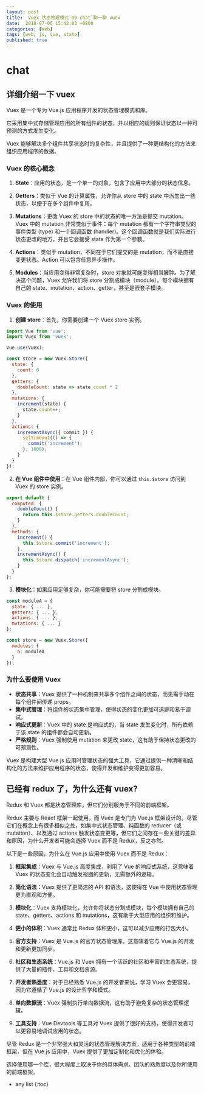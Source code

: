 ```yaml
---
layout: post
title:  Vuex 状态管理模式-00-chat 聊一聊 vuex
date:  2018-07-06 15:42:03 +0800
categories: [Web]
tags: [web, js, vue, state]
published: true
---
```


# chat

## 详细介绍一下 vuex

Vuex 是一个专为 Vue.js 应用程序开发的状态管理模式和库。

它采用集中式存储管理应用的所有组件的状态，并以相应的规则保证状态以一种可预测的方式发生变化。

Vuex 能够解决多个组件共享状态时的复杂性，并且提供了一种更结构化的方法来组织应用程序的数据。

### Vuex 的核心概念

1. **State**：应用的状态，是一个单一的对象，包含了应用中大部分的状态信息。

2. **Getters**：类似于 Vue 的计算属性，允许你从 store 中的 state 中派生出一些状态，以便于在多个组件中复用。

3. **Mutations**：更改 Vuex 的 store 中的状态的唯一方法是提交 mutation。Vuex 中的 mutation 非常类似于事件：每个 mutation 都有一个字符串类型的事件类型 (type) 和一个回调函数 (handler)。这个回调函数就是我们实际进行状态更改的地方，并且它会接受 state 作为第一个参数。

4. **Actions**：类似于 mutation，不同在于它们提交的是 mutation，而不是直接变更状态。Action 可以包含任意异步操作。

5. **Modules**：当应用变得非常复杂时，store 对象就可能变得相当臃肿。为了解决这个问题，Vuex 允许我们将 store 分割成模块（module）。每个模块拥有自己的 state、mutation、action、getter，甚至是嵌套子模块。

### Vuex 的使用

1. **创建 store**：首先，你需要创建一个 Vuex store 实例。

```javascript
import Vue from 'vue';
import Vuex from 'vuex';

Vue.use(Vuex);

const store = new Vuex.Store({
  state: {
    count: 0
  },
  getters: {
    doubleCount: state => state.count * 2
  },
  mutations: {
    increment(state) {
      state.count++;
    }
  },
  actions: {
    incrementAsync({ commit }) {
      setTimeout(() => {
        commit('increment');
      }, 1000);
    }
  }
});
```

2. **在 Vue 组件中使用**：在 Vue 组件内部，你可以通过 `this.$store` 访问到 Vuex 的 store 实例。

```javascript
export default {
  computed: {
    doubleCount() {
      return this.$store.getters.doubleCount;
    }
  },
  methods: {
    increment() {
      this.$store.commit('increment');
    },
    incrementAsync() {
      this.$store.dispatch('incrementAsync');
    }
  }
};
```

3. **模块化**：如果应用足够复杂，你可能需要将 store 分割成模块。

```javascript
const moduleA = {
  state: { ... },
  getters: { ... },
  actions: { ... },
  mutations: { ... }
};

const store = new Vuex.Store({
  modules: {
    a: moduleA
  }
});
```

### 为什么要使用 Vuex

- **状态共享**：Vuex 提供了一种机制来共享多个组件之间的状态，而无需手动在每个组件间传递 props。
- **集中式管理**：将组件的状态集中管理，使得状态的变化更加可追踪和易于调试。
- **响应式更新**：Vuex 中的 state 是响应式的，当 state 发生变化时，所有依赖于该 state 的组件都会自动更新。
- **严格规则**：Vuex 强制使用 mutation 来更改 state，这有助于保持状态更改的可预测性。

Vuex 是构建大型 Vue.js 应用时管理状态的强大工具，它通过提供一种清晰和结构化的方法来维护应用程序的状态，使得开发和维护变得更加容易。

## 已经有 redux 了，为什么还有 vuex?

Redux 和 Vuex 都是状态管理库，但它们分别服务于不同的前端框架。

Redux 主要与 React 框架一起使用，而 Vuex 是专门为 Vue.js 框架设计的。尽管它们在概念上有很多相似之处，如集中式状态管理、纯函数的 reducer（或 mutation）、以及通过 actions 触发状态变更等，但它们之间存在一些关键的差异和原因，为什么开发者可能会选择 Vuex 而不是 Redux，反之亦然。

以下是一些原因，为什么在 Vue.js 应用中使用 Vuex 而不是 Redux：

1. **框架集成**：Vuex 与 Vue.js 高度集成，利用了 Vue 的响应式系统，这意味着 Vuex 的状态变化会自动触发视图的更新，无需额外的逻辑。

2. **简化语法**：Vuex 提供了更简洁的 API 和语法，这使得在 Vue 中使用状态管理更为直观和方便。

3. **模块化**：Vuex 支持模块化，允许你将状态分割成模块，每个模块拥有自己的 state、getters、actions 和 mutations，这有助于大型应用的组织和维护。

4. **更小的体积**：Vuex 通常比 Redux 体积更小，这可以减少应用的打包大小。

5. **官方支持**：Vuex 是 Vue.js 的官方状态管理库，这意味着它与 Vue.js 的开发和更新更加同步。

6. **社区和生态系统**：Vue.js 和 Vuex 拥有一个活跃的社区和丰富的生态系统，提供了大量的插件、工具和文档资源。

7. **开发者熟悉度**：对于已经熟悉 Vue.js 的开发者来说，学习 Vuex 会更容易，因为它遵循了 Vue.js 的设计哲学和模式。

8. **单向数据流**：Vuex 强制执行单向数据流，这有助于避免复杂的状态管理逻辑。

9. **工具支持**：Vue Devtools 等工具对 Vuex 提供了很好的支持，使得开发者可以更容易地调试应用的状态。

尽管 Redux 是一个非常强大和灵活的状态管理解决方案，适用于各种类型的前端框架，但在 Vue.js 应用中，Vuex 提供了更加定制化和优化的体验。

选择使用哪一个库，很大程度上取决于你的具体需求、团队的熟悉度以及你所使用的前端框架。

* any list
{:toc}